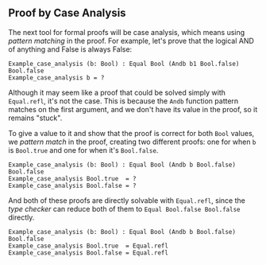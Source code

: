 ## Proof by Case Analysis

The next tool for formal proofs will be case analysis, which means using *pattern matching* in the proof. For example, let's prove that the logical AND of anything and False is always False:

```rust,ignore
Example_case_analysis (b: Bool) : Equal Bool (Andb b1 Bool.false) Bool.false
Example_case_analysis b = ?
```

Although it may seem like a proof that could be solved simply with ``Equal.refl``, it's not the case. This is because the ``Andb`` function pattern matches on the first argument, and we don't have its value in the proof, so it remains "stuck".

To give a value to it and show that the proof is correct for both ``Bool`` values, we *pattern match* in the proof, creating two different proofs: one for when ``b`` is ``Bool.true`` and one for when it's ``Bool.false``.

```rust,ignore
Example_case_analysis (b: Bool) : Equal Bool (Andb b Bool.false) Bool.false
Example_case_analysis Bool.true  = ?
Example_case_analysis Bool.false = ?
```

And both of these proofs are directly solvable with ``Equal.refl``, since the *type checker* can reduce both of them to ``Equal Bool.false Bool.false`` directly.

```rust,ignore
Example_case_analysis (b: Bool) : Equal Bool (Andb b Bool.false) Bool.false
Example_case_analysis Bool.true  = Equal.refl
Example_case_analysis Bool.false = Equal.refl
```

<!-- TODO Reescrita no Kind2 é uma caixa de minhocas por si só,
talvez colocar mais pro final do capítulo,
ao talvez até colocar depois desse capítulo -->
